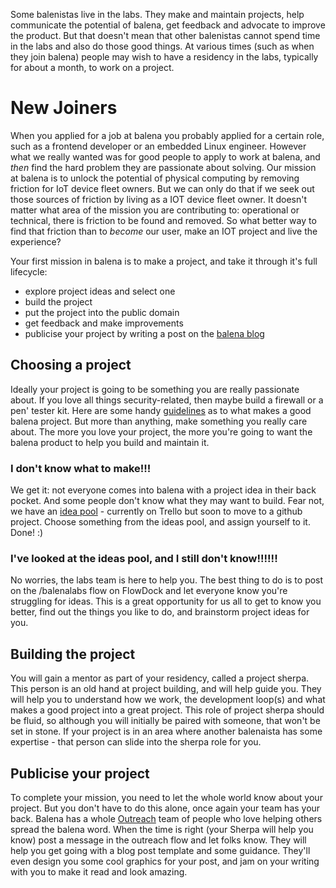 Some balenistas live in the labs. They make and maintain projects, help communicate the potential of balena, get feedback and advocate to improve the product. But that doesn't mean that other balenistas cannot spend time in the labs and also do those good things. At various times (such as when they join balena) people may wish to have a residency in the labs, typically for about a month, to work on a project.

# New Joiners
When you applied for a job at balena you probably applied for a certain role, such as a frontend developer or an embedded Linux engineer. However what we really wanted was for good people to apply to work at balena, and *then* find the hard problem they are passionate about solving. Our mission at balena is to unlock the potential of physical computing by removing friction for IoT device fleet owners. But we can only do that if we seek out those sources of friction by living as a IOT device fleet owner. It doesn't matter what area of the mission you are contributing to: operational or technical, there is friction to be found and removed. So what better way to find that friction than to *become* our user, make an IOT project and live the experience? 

Your first mission in balena is to make a project, and take it through it's full lifecycle:
* explore project ideas and select one
* build the project
* put the project into the public domain
* get feedback and make improvements
* publicise your project by writing a post on the [balena blog](https://www.balena.io/blog/tag/project/)

## Choosing a project
Ideally your project is going to be something you are really passionate about. If you love all things security-related, then maybe build a firewall or a pen' tester kit. Here are some handy [guidelines](https://github.com/balena-io/balena-io/wiki/Labs:-Project-guidelines) as to what makes a good balena project. But more than anything, make something you really care about. The more you love your project, the more you're going to want the balena product to help you build and maintain it.

### I don't know what to make!!!
We get it: not everyone comes into balena with a project idea in their back pocket. And some people don't know what they may want to build. Fear not, we have an [idea pool](https://trello.com/b/Xd2ykrMD/balenalabs) - currently on Trello but soon to move to a github project.
Choose something from the ideas pool, and assign yourself to it. Done! :)

### I've looked at the ideas pool, and I still don't know!!!!!!
No worries, the labs team is here to help you. The best thing to do is to post on the /balenalabs flow on FlowDock and let everyone know you're struggling for ideas. This is a great opportunity for us all to get to know you better, find out the things you like to do, and brainstorm project ideas for you.

## Building the project
You will gain a mentor as part of your residency, called a project sherpa. This person is an old hand at project building, and will help guide you. They will help you to understand how we work, the development loop(s) and what makes a good project into a great project. This role of project sherpa should be fluid, so although you will initially be paired with someone, that won't be set in stone. If your project is in an area where another balenaista has some expertise - that person can slide into the sherpa role for you.

## Publicise your project
To complete your mission, you need to let the whole world know about your project. But you don't have to do this alone, once again your team has your back. Balena has a whole [Outreach](https://www.flowdock.com/app/rulemotion/resin-propaganda) team of people who love helping others spread the balena word. When the time is right (your Sherpa will help you know) post a message in the outreach flow and let folks know. They will help you get going with a blog post template and some guidance. They'll even design you some cool graphics for your post, and jam on your writing with you to make it read and look amazing.
